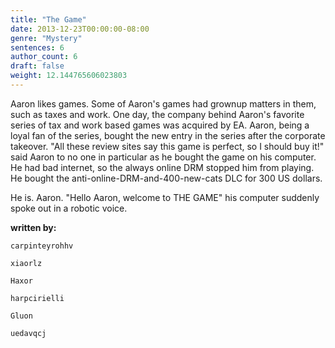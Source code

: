 ```yaml
---
title: "The Game"
date: 2013-12-23T00:00:00-08:00
genre: "Mystery"
sentences: 6
author_count: 6
draft: false
weight: 12.144765606023803
---
```



Aaron likes games.
Some of Aaron's games had grownup matters in them, such as taxes and work.
One day, the company behind Aaron's favorite series of tax and work based games was acquired by EA. Aaron, being a loyal fan of the series, bought the new entry in the series after the corporate takeover. &quot;All these review sites say this game is perfect, so I should buy it!&quot; said Aaron to no one in particular as he bought the game on his computer.
He had bad internet, so the always online DRM stopped him from playing. He bought the anti-online-DRM-and-400-new-cats DLC for 300 US dollars.

He is. Aaron.
&quot;Hello Aaron, welcome to THE GAME&quot; his computer suddenly spoke out in a robotic voice.

**written by:**

`carpinteyrohhv`

`xiaorlz`

`Haxor`

`harpcirielli`

`Gluon`

`uedavqcj`

